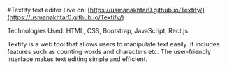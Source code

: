 #Textify text editor
Live on: [https://usmanakhtar0.github.io/Textify/](https://usmanakhtar0.github.io/Textify/)


Technologies Used: HTML, CSS, Bootstrap, JavaScript, Rect.js

Textify is a web tool that allows users to manipulate text easily. It includes features such as counting words and
characters etc. The user-friendly interface makes text editing simple and efficient.
